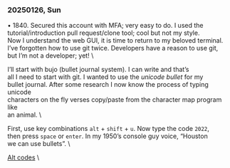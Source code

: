 ### 20250126, Sun ###

• 1840.
Secured this account with MFA; very easy to do.  I used the \
tutorial/introduction pull request/clone tool; cool but not my style. \
Now I understand the web GUI, it is time to return to my beloved terminal. \
I’ve forgotten how to use git twice.  Developers have a reason to use git, \
but I’m not a developer; yet! \

I’ll start with bujo (bullet journal system).  I can write and that’s \
all I need to start with git.  I wanted to use the *unicode bullet* for my \
bullet journal.  After some research I now know the process of typing unicode \
characters on the fly verses copy/paste from the character map program like \
an animal. \

First, use key combinations `alt` + `shift` + `u`.  Now type the code `2022`, \
then press `space` or `enter`.  In my 1950’s console guy voice, “Houston \
we can use bullets”. \

[Alt codes](https://en.wikipedia.org/wiki/Alt_code) \
